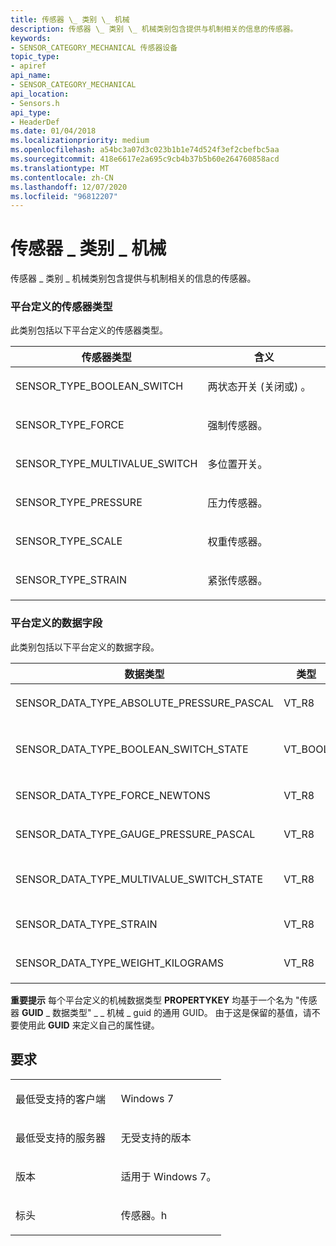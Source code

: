 ```yaml
---
title: 传感器 \_ 类别 \_ 机械
description: 传感器 \_ 类别 \_ 机械类别包含提供与机制相关的信息的传感器。
keywords:
- SENSOR_CATEGORY_MECHANICAL 传感器设备
topic_type:
- apiref
api_name:
- SENSOR_CATEGORY_MECHANICAL
api_location:
- Sensors.h
api_type:
- HeaderDef
ms.date: 01/04/2018
ms.localizationpriority: medium
ms.openlocfilehash: a54bc3a07d3c023b1b1e74d524f3ef2cbefbc5aa
ms.sourcegitcommit: 418e6617e2a695c9cb4b37b5b60e264760858acd
ms.translationtype: MT
ms.contentlocale: zh-CN
ms.lasthandoff: 12/07/2020
ms.locfileid: "96812207"
---
```

# <a name="sensor_category_mechanical"></a>传感器 \_ 类别 \_ 机械


传感器 \_ 类别 \_ 机械类别包含提供与机制相关的信息的传感器。

### <a name="span-idplatform_defined_sensor_typesspanspan-idplatform_defined_sensor_typesspanplatform-defined-sensor-types"></a><span id="platform_defined_sensor_types"></span><span id="PLATFORM_DEFINED_SENSOR_TYPES"></span>平台定义的传感器类型

此类别包括以下平台定义的传感器类型。

<table>
<colgroup>
<col width="50%" />
<col width="50%" />
</colgroup>
<thead>
<tr class="header">
<th>传感器类型</th>
<th>含义</th>
</tr>
</thead>
<tbody>
<tr class="odd">
<td><p>SENSOR_TYPE_BOOLEAN_SWITCH</p></td>
<td><p>两状态开关 (关闭或) 。</p></td>
</tr>
<tr class="even">
<td><p>SENSOR_TYPE_FORCE</p></td>
<td><p>强制传感器。</p></td>
</tr>
<tr class="odd">
<td><p>SENSOR_TYPE_MULTIVALUE_SWITCH</p></td>
<td><p>多位置开关。</p></td>
</tr>
<tr class="even">
<td><p>SENSOR_TYPE_PRESSURE</p></td>
<td><p>压力传感器。</p></td>
</tr>
<tr class="odd">
<td><p>SENSOR_TYPE_SCALE</p></td>
<td><p>权重传感器。</p></td>
</tr>
<tr class="even">
<td><p>SENSOR_TYPE_STRAIN</p></td>
<td><p>紧张传感器。</p></td>
</tr>
</tbody>
</table>

 

### <a name="span-idplatform_defined_data_fieldsspanspan-idplatform_defined_data_fieldsspanplatform-defined-data-fields"></a><span id="platform_defined_data_fields"></span><span id="PLATFORM_DEFINED_DATA_FIELDS"></span>平台定义的数据字段

此类别包括以下平台定义的数据字段。

<table>
<colgroup>
<col width="33%" />
<col width="33%" />
<col width="33%" />
</colgroup>
<thead>
<tr class="header">
<th>数据类型</th>
<th>类型</th>
<th>含义</th>
</tr>
</thead>
<tbody>
<tr class="odd">
<td><p>SENSOR_DATA_TYPE_ABSOLUTE_PRESSURE_PASCAL</p></td>
<td><p>VT_R8</p></td>
<td><p>绝对压力，采用帕斯卡。</p></td>
</tr>
<tr class="even">
<td><p>SENSOR_DATA_TYPE_BOOLEAN_SWITCH_STATE</p></td>
<td><p>VT_BOOL</p></td>
<td><p>SENSOR_TYPE_BOOLEAN_SWITCH 的状态字段。</p></td>
</tr>
<tr class="odd">
<td><p>SENSOR_DATA_TYPE_FORCE_NEWTONS</p></td>
<td><p>VT_R8</p></td>
<td><p>强制，在 newtons 中。</p></td>
</tr>
<tr class="even">
<td><p>SENSOR_DATA_TYPE_GAUGE_PRESSURE_PASCAL</p></td>
<td><p>VT_R8</p></td>
<td><p>相对仪表压力，采用帕斯卡。</p></td>
</tr>
<tr class="odd">
<td><p>SENSOR_DATA_TYPE_MULTIVALUE_SWITCH_STATE</p></td>
<td><p>VT_R8</p></td>
<td><p>SENSOR_TYPE_MULTIVALUE_SWITCH 的状态字段。</p></td>
</tr>
<tr class="even">
<td><p>SENSOR_DATA_TYPE_STRAIN</p></td>
<td><p>VT_R8</p></td>
<td><p>压力.</p></td>
</tr>
<tr class="odd">
<td><p>SENSOR_DATA_TYPE_WEIGHT_KILOGRAMS</p></td>
<td><p>VT_R8</p></td>
<td><p>权重，以千克为重量。</p></td>
</tr>
</tbody>
</table>

 

**重要提示**  每个平台定义的机械数据类型 **PROPERTYKEY** 均基于一个名为 "传感器 **GUID** \_ 数据类型" \_ \_ 机械 \_ guid 的通用 GUID。 由于这是保留的基值，请不要使用此 **GUID** 来定义自己的属性键。

 

<a name="requirements"></a>要求
------------

<table>
<colgroup>
<col width="50%" />
<col width="50%" />
</colgroup>
<tbody>
<tr class="odd">
<td><p>最低受支持的客户端</p></td>
<td><p>Windows 7</p></td>
</tr>
<tr class="even">
<td><p>最低受支持的服务器</p></td>
<td><p>无受支持的版本</p></td>
</tr>
<tr class="odd">
<td><p>版本</p></td>
<td><p>适用于 Windows 7。</p></td>
</tr>
<tr class="even">
<td><p>标头</p></td>
<td>传感器。h</td>
</tr>
</tbody>
</table>

 

 





